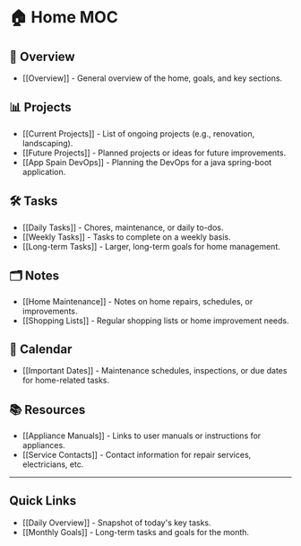 # 🏠 Home MOC

## 📝 Overview
- [[Overview]] - General overview of the home, goals, and key sections.
  
## 📊 Projects
- [[Current Projects]] - List of ongoing projects (e.g., renovation, landscaping).
- [[Future Projects]] - Planned projects or ideas for future improvements.
- [[App Spain DevOps]] - Planning the DevOps for a java spring-boot application.

## 🛠️ Tasks
- [[Daily Tasks]] - Chores, maintenance, or daily to-dos.
- [[Weekly Tasks]] - Tasks to complete on a weekly basis.
- [[Long-term Tasks]] - Larger, long-term goals for home management.

## 🗂️ Notes
- [[Home Maintenance]] - Notes on home repairs, schedules, or improvements.
- [[Shopping Lists]] - Regular shopping lists or home improvement needs.
  
## 📅 Calendar
- [[Important Dates]] - Maintenance schedules, inspections, or due dates for home-related tasks.

## 📚 Resources
- [[Appliance Manuals]] - Links to user manuals or instructions for appliances.
- [[Service Contacts]] - Contact information for repair services, electricians, etc.

---

## Quick Links
- [[Daily Overview]] - Snapshot of today's key tasks.
- [[Monthly Goals]] - Long-term tasks and goals for the month.